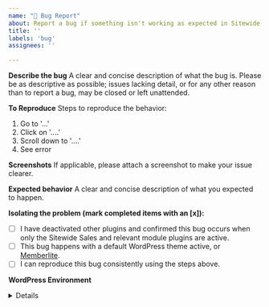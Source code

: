 ```yaml
---
name: "🐛 Bug Report"
about: Report a bug if something isn't working as expected in Sitewide Sales.
title: ''
labels: 'bug'
assignees: ''

---
```


**Describe the bug**
A clear and concise description of what the bug is. Please be as descriptive as possible; issues lacking detail, or for any other reason than to report a bug, may be closed or left unattended.

**To Reproduce**
Steps to reproduce the behavior:
1. Go to '...'
2. Click on '....'
3. Scroll down to '....'
4. See error

**Screenshots**
If applicable, please attach a screenshot to make your issue clearer.

**Expected behavior**
A clear and concise description of what you expected to happen.

**Isolating the problem (mark completed items with an [x]):**
- [ ] I have deactivated other plugins and confirmed this bug occurs when only the Sitewide Sales and relevant module plugins are active.
- [ ] This bug happens with a default WordPress theme active, or [Memberlite](https://www.paidmembershipspro.com/themes/memberlite//).
- [ ] I can reproduce this bug consistently using the steps above.

**WordPress Environment**
<details>
```
Please share non-sensitive information about your hosting environment such as WordPress version, PHP version, Sitewide Sales, and any related plugins versions.
```
</details>
